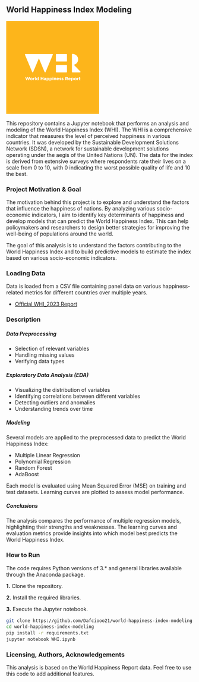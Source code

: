 ## **World Happiness Index Modeling**

<img src="whr-cover-ico.png" alt="WHI" width="250"/>

This repository contains a Jupyter notebook that performs an analysis and modeling of the World Happiness Index (WHI). The WHI is a comprehensive indicator that measures the level of perceived happiness in various countries. It was developed by the Sustainable Development Solutions Network (SDSN), a network for sustainable development solutions operating under the aegis of the United Nations (UN). The data for the index is derived from extensive surveys where respondents rate their lives on a scale from 0 to 10, with 0 indicating the worst possible quality of life and 10 the best.

### Project Motivation & Goal

The motivation behind this project is to explore and understand the factors that influence the happiness of nations. By analyzing various socio-economic indicators, I aim to identify key determinants of happiness and develop models that can predict the World Happiness Index. This can help policymakers and researchers to design better strategies for improving the well-being of populations around the world.

The goal of this analysis is to understand the factors contributing to the World Happiness Index and to build predictive models to estimate the index based on various socio-economic indicators.

### ****Loading Data****

Data is loaded from a CSV file containing panel data on various happiness-related metrics for different countries over multiple years.

- [Official WHI_2023 Report](https://worldhappiness.report/data/)

### Description

##### Data Preprocessing

- Selection of relevant variables
- Handling missing values
- Verifying data types

##### Exploratory Data Analysis (EDA)

- Visualizing the distribution of variables
- Identifying correlations between different variables
- Detecting outliers and anomalies
- Understanding trends over time

##### Modeling

Several models are applied to the preprocessed data to predict the World Happiness Index:

- Multiple Linear Regression
- Polynomial Regression
- Random Forest
- AdaBoost

Each model is evaluated using Mean Squared Error (MSE) on training and test datasets. Learning curves are plotted to assess model performance.

##### **Conclusions**

The analysis compares the performance of multiple regression models, highlighting their strengths and weaknesses. The learning curves and evaluation metrics provide insights into which model best predicts the World Happiness Index.

### **How to Run**

The code requires Python versions of 3.* and general libraries available through the Anaconda package.

**1.**	Clone the repository.

**2.**	Install the required libraries.

**3.**	Execute the Jupyter notebook.

```bash
git clone https://github.com/Dafciooo21/world-happiness-index-modeling
cd world-happiness-index-modeling
pip install -r requirements.txt
jupyter notebook WHI.ipynb
```

### Licensing, Authors, Acknowledgements

This analysis is based on the World Happiness Report data. Feel free to use this code to add additional features.
